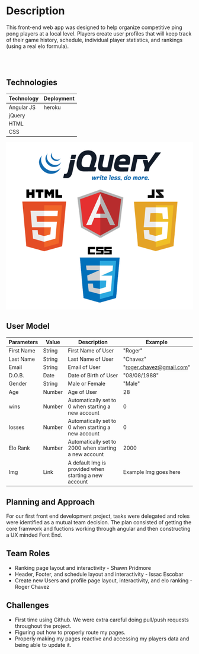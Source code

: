 # Description

This front-end web app was designed to help organize competitive ping pong players at a local level. Players create user profiles that will keep track of their game history, schedule, individual player statistics, and rankings (using a real elo formula).

<br>
<br>

## Technologies



|   Technology |   Deployment |       
|  ----------- | ------------|
|   Angular JS | heroku |
|   jQuery     ||
|   HTML       ||
|   CSS        ||
![Picture goes here](./images/logos.png) 
<br>

##  User Model

| Parameters  | Value   	| Description | Example |
| ----------- | ----------	| ------------ | ------- |
| First Name    	| String 		| First Name of User | "Roger" |
| Last Name | String | Last Name of User | "Chavez"
| Email 		| String  	| Email of User  | "roger.chavez@gmail.com" |
| D.O.B. 	| Date   	| Date of Birth of User 	   	 | "08/08/1988" |
| Gender 		| String     	| Male or Female   	   	 | "Male" |
| Age	| Number    	| Age of User| 28|
| wins 	| Number     	| Automatically set to 0 when starting a new account | 0 |
| losses 	| Number     	| Automatically set to 0 when starting a new account | 0 |
| Elo Rank	| Number     	| Automatically set to 2000 when starting a new account | 2000 |
| Img 	| Link     	| A default Img is provided when starting a new account |  Example Img goes here |

## Planning and Approach
For our first front end development project, tasks were delegated and roles were identified as a mutual team decision. The plan consisted of getting the core framwork and fuctions working through angular and then constructing a UX minded Font End. 

## Team Roles
- Ranking page layout and interactivity - Shawn Pridmore
- Header, Footer, and schedule layout and interactivity -  Issac Escobar
- Create new Users and profile page layout, interactivity, and elo ranking - Roger Chavez

## Challenges
- First time using Github. We were extra careful doing pull/push requests throughout the project. 
- Figuring out how to properly route my pages.
- Properly making my pages reactive and accessing my players data and being able to update it. 


